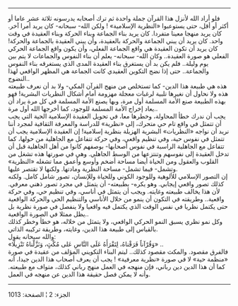 ------------------------------------------------------------------------

فلو أراد الله لأنزل هذا القرآن جملة واحدة ثم ترك أصحابه يدرسونه ثلاثة
عشر عاما أو أكثر أو أقل، حتى يستوعبوا «النظرية الإسلامية» ! ولكن الله-
سبحانه- كان يريد أمرا آخر. كان يريد منهجا معينا متفردا. كان يريد بناء
الجماعة وبناء الحركة وبناء العقيدة في وقت واحد. كان يريد أن يبني الجماعة
والحركة بالعقيدة، وأن يبني العقيدة بالجماعة والحركة! كان يريد أن تكون
العقيدة هي واقع الجماعة الفعلي، وأن يكون واقع الجماعة الحركي الفعلي هو
صورة العقيدة.. وكان الله- سبحانه- يعلم أن بناء النفوس والجماعات لا يتم
بين يوم وليلة.. فلم يكن بد أن يستغرق بناء العقيدة المدى الذي يستغرقه
بناء النفوس والجماعة.. حتى إذا نضج التكوين العقيدي كانت الجماعة هي
المظهر الواقعي لهذا النضوج..  
هذه هي طبيعة هذا الدين- كما تستخلص من منهج القرآن المكي- ولا بد أن نعرف
طبيعته هذه ولا نحاول أن نغيرها تلبية لرغبات معجلة مهزومة أمام أشكال
النظريات البشرية! فهو بهذه الطبيعة صنع الأمة المسلمة أول مرة، وبها يصنع
الأمة المسلمة في كل مرة يراد أن يعاد إخراج الأمة المسلمة للوجود، كما
أخرجها الله أول مرة..  
يجب أن ندرك خطأ المحاولة، وخطرها معا، في تحويل العقيدة الإسلامية الحية
التي يجب أن تتمثل في واقع تام حي متحرك، إلى «نظرية» للدراسة والمعرفة
الثقافية لمجرد أننا نريد أن نواجه «النظريات» البشرية الهزيلة بنظرية
إسلامية! إن العقيدة الإسلامية يجب أن تتمثل في نفوس حية، وفي تنظيم واقعي،
وفي حركة تتفاعل مع الجاهلية من حولها، كما تتفاعل مع الجاهلية الراسبة في
نفوس أصحابها- بوصفهم كانوا من أهل الجاهلية قبل أن تدخل العقيدة إلى
نفوسهم وتنتزعها من الوسط الجاهلي. وهي في صورتها هذه تشغل من القلوب
والعقول ومن الحياة أيضا مساحة أضخم وأوسع وأعمق مما تشغله «النظرية»
وتشمل- فيما تشمل- مساحة النظرية ومادتها. ولكنها لا تقتصر عليها.  
إن التصور الإسلامي للألوهية وللوجود الكوني وللحياة وللإنسان، تصور شامل
كامل. ولكنه كذلك تصور واقعي إيجابي. وهو يكره- بطبيعته- أن يتمثل في مجرد
تصور ذهني معرفي. لأن هذا يخالف طبيعته وغايته. ويجب أن يتمثل في أناسي،
وفي تنظيم حي، وفي حركة واقعية.. وطريقته في التكون أن ينمو من خلال
الأناسي والتنظيم الحي والحركة الواقعية حتى يكتمل نظريا في نفس الوقت الذي
يكتمل فيه واقعيا ولا ينفصل في صورة نظرية بل يظل ممثلا في الصورة
الواقعية..  
وكل نمو نظري يسبق النمو الحركي الواقعي، ولا يتمثل من خلاله، هو خطأ وخطر
كذلك بالقياس إلى طبيعة هذا الدين، وغايته، وطريقة تركيبه الذاتي.  
والله سبحانه يقول:  
«وَقُرْآناً فَرَقْناهُ، لِتَقْرَأَهُ عَلَى النَّاسِ عَلى مُكْثٍ، وَنَزَّلْناهُ تَنْزِيلًا» ..  
فالفرق مقصود. والمكث مقصود كذلك.. ليتم البناء التكويني المؤلف من عقيدة
في صورة «منظمة حية» لا في صورة «نظرية معرفية» ! يجب أن يعرف أصحاب هذا
الدين جيدا، أنه كما أن هذا الدين دين رباني، فإن منهجه في العمل منهج
رباني كذلك، متواف مع طبيعته. وأنه لا يمكن فصل حقيقة هذا الدين عن منهجه
في العمل.

------------------------------------------------------------------------

الجزء: 2 ¦ الصفحة: 1013
